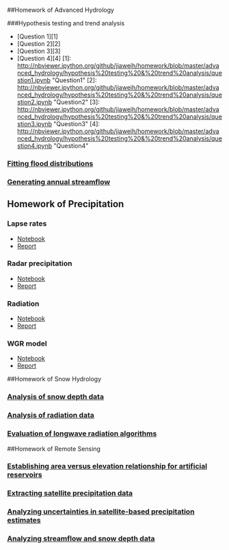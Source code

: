 ##Homework of Advanced Hydrology


###Hypothesis testing and trend analysis 
* [Question 1][1]
* [Question 2][2]
* [Question 3][3]
* [Question 4][4]
[1]: http://nbviewer.ipython.org/github/jiaweih/homework/blob/master/advanced_hydrology/hypothesis%20testing%20&%20trend%20analysis/question1.ipynb "Question1"
[2]: http://nbviewer.ipython.org/github/jiaweih/homework/blob/master/advanced_hydrology/hypothesis%20testing%20&%20trend%20analysis/question2.ipynb "Question2"
[3]: http://nbviewer.ipython.org/github/jiaweih/homework/blob/master/advanced_hydrology/hypothesis%20testing%20&%20trend%20analysis/question3.ipynb "Question3"
[4]: http://nbviewer.ipython.org/github/jiaweih/homework/blob/master/advanced_hydrology/hypothesis%20testing%20&%20trend%20analysis/question4.ipynb "Question4"

### [Fitting flood distributions][5]
[5]: http://nbviewer.ipython.org/github/jiaweih/homework/blob/master/advanced_hydrology/fitting%20distribution/fitting_flood_distributions.ipynb "Fitting flood distributions"

### [Generating annual streamflow][6]
[6]: http://nbviewer.ipython.org/github/jiaweih/homework/blob/master/advanced_hydrology/generation%20of%20flow/generation_of_flow.ipynb "Generation of annual streamflow"

## Homework of Precipitation
### Lapse rates

* [Notebook](http://nbviewer.ipython.org/github/jiaweih/homework/blob/master/precipitation/lapse_rate.ipynb)
* [Report](https://github.com/jiaweih/homework/raw/master/precipitation/LapseRate.pdf)

### Radar precipitation

* [Notebook](http://nbviewer.ipython.org/github/jiaweih/homework/blob/master/precipitation/radar.ipynb)
* [Report](https://github.com/jiaweih/homework/raw/master/precipitation/RadarPrecipitation.pdf)

### Radiation

* [Notebook](http://nbviewer.ipython.org/github/jiaweih/homework/blob/master/precipitation/radiation_Niwot.ipynb)
* [Report](https://github.com/jiaweih/homework/raw/master/precipitation/Radiation.pdf)

### WGR model
* [Notebook](http://nbviewer.ipython.org/github/jiaweih/homework/blob/master/precipitation/wgr.ipynb)
* [Report](https://github.com/jiaweih/homework/raw/master/precipitation/WGR.pdf)

##Homework of Snow Hydrology
### [Analysis of snow depth data][7]
[7]: http://nbviewer.ipython.org/github/jiaweih/homework/blob/master/snow_hydrology/SWE_assignment/Snow_Water_Equivalent%20(%20Homework%202).ipynb "Analysis of snow data"

### [Analysis of radiation data][8]
[8]: http://nbviewer.ipython.org/github/jiaweih/homework/blob/master/snow_hydrology/radiation_assignment/Shortwave%20Comparison.ipynb "Analysis of radiation data"

### [Evaluation of longwave radiation algorithms][9]
[9]: http://nbviewer.ipython.org/github/jiaweih/homework/blob/master/snow_hydrology/project/final.ipynb "Evaluation of longwave radiation algorithms"

##Homework of Remote Sensing
### [Establishing area versus elevation relationship for artificial reservoirs][10]
[10]: http://nbviewer.ipython.org/github/jiaweih/homework/blob/master/remote_sensing/area_vs_elevation/level_area_powell.ipynb "Establishing area versus elevation relationship for artificial reservoirs"
### [Extracting satellite precipitation data][11]
[11]: http://nbviewer.ipython.org/github/jiaweih/homework/blob/master/remote_sensing/project_1/project%201.ipynb "Extracting satellite precipitation data"
### [Analyzing uncertainties in satellite-based precipitation estimates][12]
[12]: http://nbviewer.ipython.org/github/jiaweih/homework/blob/master/remote_sensing/project_2/project_2.ipynb "Analyzing uncertainties in satellite-based precipitation estimates"
### [Analyzing streamflow and snow depth data][13]
[13]: http://nbviewer.ipython.org/github/jiaweih/homework/blob/master/remote_sensing/project_3/project_3.ipynb "Analyzing streamflow and snow depth data"
